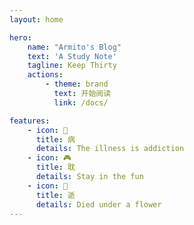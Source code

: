 ```yaml
---
layout: home

hero:
    name: "Armito's Blog"
    text: 'A Study Note'
    tagline: Keep Thirty
    actions:
        - theme: brand
          text: 开始阅读
          link: /docs/

features:
    - icon: 💊
      title: 病
      details: The illness is addiction
    - icon: 🎮
      title: 耽
      details: Stay in the fun
    - icon: 🌹
      title: 逝
      details: Died under a flower
---
```


<style module>
:root {
  /* --vp-home-hero-name-color: blue; */
}
</style>
